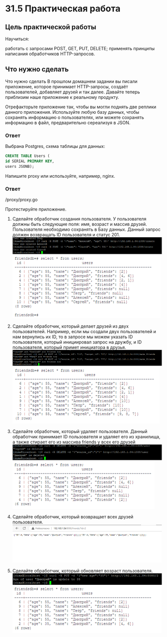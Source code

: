 # 31.5 Практическая работа
## Цель практической работы
Научиться:

работать с запросами POST, GET, PUT, DELETE;
применять принципы написания обработчиков HTTP-запросов.


## Что нужно сделать
Что нужно сделать
В прошлом домашнем задании вы писали приложение, которое принимает HTTP-запросы, создаёт пользователей, добавляет друзей и так далее. Давайте теперь приблизим наше приложение к реальному продукту.

Отрефакторьте приложение так, чтобы вы могли поднять две реплики данного приложения.
Используйте любую базу данных, чтобы сохранять информацию о пользователях, или можете сохранять информацию в файл, предварительно сереализуя в JSON.
### Ответ
Выбрана Postgres, схема таблицы для данных:
```sql
CREATE TABLE Users (
id SERIAL PRIMARY KEY,
users JSONB);
```
  

Напишите proxy или используйте, например, nginx.
### Ответ
/proxy/proxy.go

Протестируйте приложение.

1. Сделайте обработчик создания пользователя. У пользователя должны быть следующие поля: имя, возраст и массив друзей.
Пользователя необходимо сохранять в Базу данных.
Данный запрос должен возвращать ID пользователя и статус 201.
![img.png](img.png)
![img_1.png](img_1.png)

2. Сделайте обработчик, который делает друзей из двух пользователей. Например, если мы создали двух пользователей 
и нам вернулись их ID, то в запросе мы можем указать ID пользователя, который инициировал запрос на дружбу, 
и ID пользователя, который примет инициатора в друзья. 
![img_3.png](img_3.png)
![img_4.png](img_4.png)
3. Сделайте обработчик, который удаляет пользователя. Данный обработчик принимает ID пользователя и удаляет
   его из хранилища, а также стирает его из массива friends у всех его друзей
![img_6.png](img_6.png)
![img_7.png](img_7.png)
4. Сделайте обработчик, который возвращает всех друзей пользователя. 
![img_8.png](img_8.png)
5. Сделайте обработчик, который обновляет возраст пользователя. 
![img_9.png](img_9.png)
![img_10.png](img_10.png)